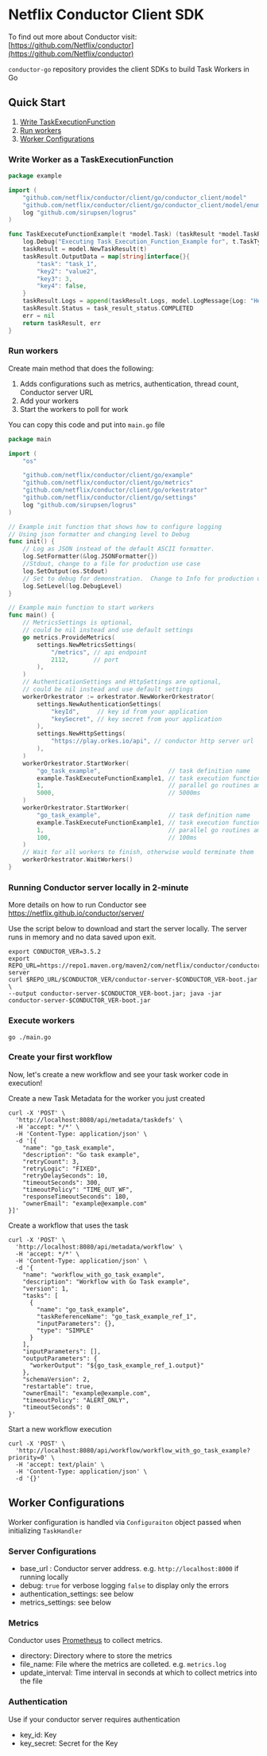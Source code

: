 # Netflix Conductor Client SDK

To find out more about Conductor visit: [https://github.com/Netflix/conductor](https://github.com/Netflix/conductor)

`conductor-go` repository provides the client SDKs to build Task Workers in Go

## Quick Start

1. [Write TaskExecutionFunction](#Write-TaskExecutionFunction)
2. [Run workers](#Run-workers)
3. [Worker Configurations](#Worker-Configurations)



### Write Worker as a TaskExecutionFunction

```go
package example

import (
	"github.com/netflix/conductor/client/go/conductor_client/model"
	"github.com/netflix/conductor/client/go/conductor_client/model/enum/task_result_status"
	log "github.com/sirupsen/logrus"
)

func TaskExecuteFunctionExample(t *model.Task) (taskResult *model.TaskResult, err error) {
	log.Debug("Executing Task_Execution_Function_Example for", t.TaskType)
	taskResult = model.NewTaskResult(t)
	taskResult.OutputData = map[string]interface{}{
		"task": "task_1",
		"key2": "value2",
		"key3": 3,
		"key4": false,
	}
	taskResult.Logs = append(taskResult.Logs, model.LogMessage{Log: "Hello World"})
	taskResult.Status = task_result_status.COMPLETED
	err = nil
	return taskResult, err
}
```
### Run workers
Create main method that does the following:
1. Adds configurations such as metrics, authentication, thread count, Conductor server URL
2. Add your workers
3. Start the workers to poll for work

You can copy this code and put into `main.go` file

```go
package main

import (
	"os"

	"github.com/netflix/conductor/client/go/example"
	"github.com/netflix/conductor/client/go/metrics"
	"github.com/netflix/conductor/client/go/orkestrator"
	"github.com/netflix/conductor/client/go/settings"
	log "github.com/sirupsen/logrus"
)

// Example init function that shows how to configure logging
// Using json formatter and changing level to Debug
func init() {
	// Log as JSON instead of the default ASCII formatter.
	log.SetFormatter(&log.JSONFormatter{})
	//Stdout, change to a file for production use case
	log.SetOutput(os.Stdout)
	// Set to debug for demonstration.  Change to Info for production use cases.
	log.SetLevel(log.DebugLevel)
}

// Example main function to start workers
func main() {
	// MetricsSettings is optional,
	// could be nil instead and use default settings
	go metrics.ProvideMetrics(
		settings.NewMetricsSettings(
			"/metrics", // api endpoint
			2112,       // port
		),
	)
	// AuthenticationSettings and HttpSettings are optional,
	// could be nil instead and use default settings
	workerOrkestrator := orkestrator.NewWorkerOrkestrator(
		settings.NewAuthenticationSettings(
			"keyId",     // key id from your application
			"keySecret", // key secret from your application
		),
		settings.NewHttpSettings(
			"https://play.orkes.io/api", // conductor http server url
		),
	)
	workerOrkestrator.StartWorker(
		"go_task_example",                   // task definition name
		example.TaskExecuteFunctionExample1, // task execution function
		1,                                   // parallel go routines amount
		5000,                                // 5000ms
	)
	workerOrkestrator.StartWorker(
		"go_task_example",                   // task definition name
		example.TaskExecuteFunctionExample1, // task execution function
		1,                                   // parallel go routines amount
		100,                                 // 100ms
	)
	// Wait for all workers to finish, otherwise would terminate them
	workerOrkestrator.WaitWorkers()
}

```

### Running Conductor server locally in 2-minute
More details on how to run Conductor see https://netflix.github.io/conductor/server/ 

Use the script below to download and start the server locally.  The server runs in memory and no data saved upon exit.
```shell
export CONDUCTOR_VER=3.5.2
export REPO_URL=https://repo1.maven.org/maven2/com/netflix/conductor/conductor-server
curl $REPO_URL/$CONDUCTOR_VER/conductor-server-$CONDUCTOR_VER-boot.jar \
--output conductor-server-$CONDUCTOR_VER-boot.jar; java -jar conductor-server-$CONDUCTOR_VER-boot.jar 
```
### Execute workers
```shell
go ./main.go
```

### Create your first workflow
Now, let's create a new workflow and see your task worker code in execution!

Create a new Task Metadata for the worker you just created

```shell
curl -X 'POST' \
  'http://localhost:8080/api/metadata/taskdefs' \
  -H 'accept: */*' \
  -H 'Content-Type: application/json' \
  -d '[{
    "name": "go_task_example",
    "description": "Go task example",
    "retryCount": 3,
    "retryLogic": "FIXED",
    "retryDelaySeconds": 10,
    "timeoutSeconds": 300,
    "timeoutPolicy": "TIME_OUT_WF",
    "responseTimeoutSeconds": 180,
    "ownerEmail": "example@example.com"
}]'
```

Create a workflow that uses the task
```shell
curl -X 'POST' \
  'http://localhost:8080/api/metadata/workflow' \
  -H 'accept: */*' \
  -H 'Content-Type: application/json' \
  -d '{
    "name": "workflow_with_go_task_example",
    "description": "Workflow with Go Task example",
    "version": 1,
    "tasks": [
      {
        "name": "go_task_example",
        "taskReferenceName": "go_task_example_ref_1",
        "inputParameters": {},
        "type": "SIMPLE"
      }
    ],
    "inputParameters": [],
    "outputParameters": {
      "workerOutput": "${go_task_example_ref_1.output}"
    },
    "schemaVersion": 2,
    "restartable": true,
    "ownerEmail": "example@example.com",
    "timeoutPolicy": "ALERT_ONLY",
    "timeoutSeconds": 0
}'
```

Start a new workflow execution
```shell
curl -X 'POST' \
  'http://localhost:8080/api/workflow/workflow_with_go_task_example?priority=0' \
  -H 'accept: text/plain' \
  -H 'Content-Type: application/json' \
  -d '{}'
```


## Worker Configurations
Worker configuration is handled via `Configuraiton` object passed when initializing `TaskHandler`

### Server Configurations
* base_url : Conductor server address.  e.g. `http://localhost:8000` if running locally 
* debug: `true` for verbose logging `false` to display only the errors
* authentication_settings: see below
* metrics_settings: see below

### Metrics
Conductor uses [Prometheus](https://prometheus.io/) to collect metrics.

* directory: Directory where to store the metrics 
* file_name: File where the metrics are colleted. e.g. `metrics.log`
* update_interval: Time interval in seconds at which to collect metrics into the file

### Authentication
Use if your conductor server requires authentication
* key_id: Key
* key_secret: Secret for the Key 
